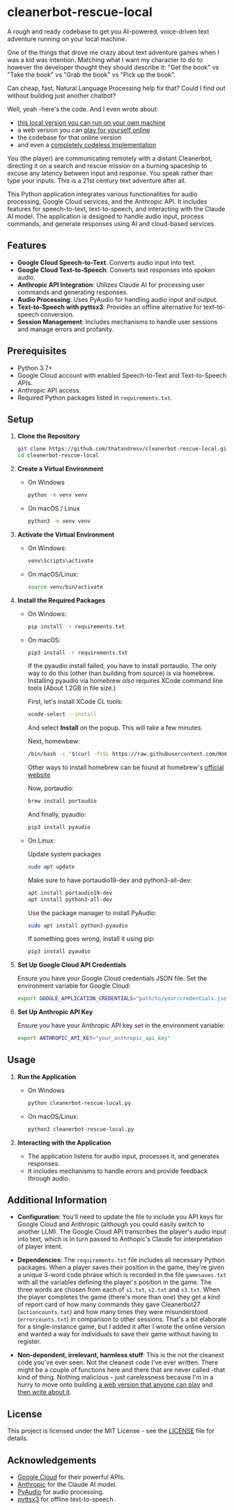 # cleanerbot-rescue-local
A rough and ready codebase to get you AI-powered, voice-driven text adventure running on your local machine.

One of the things that drove me crazy about text adventure games when I was a kid was intention. Matching what I want my character to do to however the developer thought they should describe it: "Get the book" vs "Take the book" vs "Grab the book" vs "Pick up the book".

Can cheap, fast, Natural Language Processing help fix that? Could I find out without building just another chatbot?

Well, yeah -here's the code. And I even wrote about:

 - [this local version you can run on your own machine](https://andresvarela.com/2024/06/cleanerbot-rescue-part-1/)
 - a web version you can [play for yourself online](https://dulcet-buttress-422311-g5.et.r.appspot.com/)
 - the codebase for that online version
 - and even a [completely codeless implementation](https://andresvarela.com/2024/06/cleanerbot-rescue-part-3/)

You (the player) are communicating remotely with a distant Cleanerbot, directing it on a search and rescue mission on a burning spaceship to excuse any latency between input and response.  You speak rather than type your inputs. This is a 21st century text adventure after all.

This Python application integrates various functionalities for audio processing, Google Cloud services, and the Anthropic API. It includes features for speech-to-text, text-to-speech, and interacting with the Claude AI model. The application is designed to handle audio input, process commands, and generate responses using AI and cloud-based services.

## Features

- **Google Cloud Speech-to-Text**: Converts audio input into text.
- **Google Cloud Text-to-Speech**: Converts text responses into spoken audio.
- **Anthropic API Integration**: Utilizes Claude AI for processing user commands and generating responses.
- **Audio Processing**: Uses PyAudio for handling audio input and output.
- **Text-to-Speech with pyttsx3**: Provides an offline alternative for text-to-speech conversion.
- **Session Management**: Includes mechanisms to handle user sessions and manage errors and profanity.

## Prerequisites

- Python 3.7+
- Google Cloud account with enabled Speech-to-Text and Text-to-Speech APIs.
- Anthropic API access.
- Required Python packages listed in `requirements.txt`.

## Setup

1. **Clone the Repository**

    ```bash
    git clone https://github.com/thatandresv/cleanerbot-rescue-local.git
    cd cleanerbot-rescue-local
    ```

2. **Create a Virtual Environment**

    - On Windows

        ```bash
        python -m venv venv
        ```
    - On macOS / Linux

        ```bash
        python3 -m venv venv
        ```    

3. **Activate the Virtual Environment**

    - On Windows:

        ```bash
        venv\Scripts\activate
        ```

    - On macOS/Linux:

        ```bash
        source venv/bin/activate
        ```

4. **Install the Required Packages**

    - On Windows: 

        ```bash
        pip install -r requirements.txt
        ```

    - On macOS:

        ```bash
        pip3 install -r requirements.txt
        ```
        If the pyaudio install failed, you have to install portaudio. The only way to do this (other than building from source) is via homebrew. Installing pyaudio via homebrew *also* requires XCode command line tools (About 1.2GB in file size.)

        First, let's install XCode CL tools:

        ```bash
        xcode-select --install
        ```
        And select **Install** on the popup.
        This will take a few minutes.

        Next, homewbew:
        ```bash
        /bin/bash -c "$(curl -fsSL https://raw.githubusercontent.com/Homebrew/install/HEAD/install.sh)"
        ```
        Other ways to install homebrew can be found at homebrew's [official website](https://brew.sh/)

        Now, portaudio:
        ```bash
        brew install portaudio
        ```

        And finally, pyaudio:
        ```bash
        pip3 install pyaudio
        ```
    - On Linux:

        Update system packages

        ```bash
        sudo apt update
        ```
        Make sure to have portaudio19-dev and python3-all-dev:

        ```bash
        apt install portaudio19-dev
        apt install python3-all-dev
        ```

        Use the package manager to install PyAudio:

        ```bash
        sudo apt install python3-pyaudio
        ```
        If something goes wrong, install it using pip:

        ```bash
        pip3 install pyaudio
        ```
        
5. **Set Up Google Cloud API Credentials**

    Ensure you have your Google Cloud credentials JSON file. Set the environment variable for Google Cloud:

    ```bash
    export GOOGLE_APPLICATION_CREDENTIALS="path/to/your/credentials.json"
    ```

6. **Set Up Anthropic API Key**

    Ensure you have your Anthropic API key set in the environment variable:

    ```bash
    export ANTHROPIC_API_KEY="your_anthropic_api_key"
    ```

## Usage

1. **Run the Application**

    - On Windows

        ```bash
        python cleanerbot-rescue-local.py
        ```

    - On macOS/Linux:

        ```bash
        python3 cleanerbot-rescue-local.py
        ```

2. **Interacting with the Application**

    - The application listens for audio input, processes it, and generates responses.
    - It includes mechanisms to handle errors and provide feedback through audio.

## Additional Information

- **Configuration**: You'll need to update the file to include you API keys for Google Cloud and Anthropic (although you could easily switch to another LLM). The Google Cloud API 
transcribes the player's audio input into text, which is in turn passed to Anthopic's Claude for interpretation of player intent.
 
- **Dependencies**: The `requirements.txt` file includes all necessary Python packages. When a player saves their position in the game, they're given a unique 3-word code phrase which is recorded in the file `gamesaves.txt` with all the variables defining the player's position in the game. The three words are chosen from each of `s1.txt`, `s2.txt` and `s3.txt`. When  the player completes the game (there's more than one) they get a kind of report card of how many commands they gave Cleanerbot27 (`actioncounts.txt`) and how many times they were misunderstood (`errorcounts.txt`) in comparison to other sessions. That's a bit elaborate for a single-instance game, but I added it after I wrote the online version and wanted a way for individuals to save their game without having to register.

- **Non-dependent, irrelevant, harmless stuff**: This is the not the cleanest code you've ever seen. Not the cleanest code I've ever written. There might be a couple of functions here and there that are never called -that kind of thing. Nothing malicious - just carelessness because I'm in a hurry to move onto building [a web version that anyone can play](https://dulcet-buttress-422311-g5.et.r.appspot.com/) and [then write about it](https://andresvarela.com/#blog).

## License

This project is licensed under the MIT License - see the [LICENSE](LICENSE) file for details.

## Acknowledgements

- [Google Cloud](https://cloud.google.com/) for their powerful APIs.
- [Anthropic](https://www.anthropic.com/) for the Claude AI model.
- [PyAudio](https://people.csail.mit.edu/hubert/pyaudio/) for audio processing.
- [pyttsx3](https://pyttsx3.readthedocs.io/) for offline text-to-speech.

